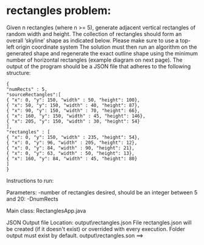 # rectangles problem:
Given n rectangles (where n >= 5), generate adjacent vertical rectangles of random width and
height. The collection of rectangles should form an overall ‘skyline’ shape as indicated below.
Please make sure to use a top-left origin coordinate system
The solution must then run an algorithm on the generated shape and regenerate the exact outline
shape using the minimum number of horizontal rectangles (example diagram on next page). The
output of the program should be a JSON file that adheres to the following structure:
```
{
"numRects" : 5,
"sourceRectangles":[
{ "x": 0, "y": 150, "width" : 50, "height": 100},
{ "x": 50, "y": 150, "width" : 40, "height": 87},
{ "x": 90, "y": 150, "width" : 70, "height": 66},
{ "x": 160, "y": 150, "width" : 45, "height": 146},
{ "x": 205, "y": 150, "width" : 30, "height": 54}
],
"rectangles" : [
{ "x": 0, "y": 150, "width" : 235, "height": 54},
{ "x": 0, "y": 96, "width" : 205, "height": 12},
{ "x": 0, "y": 84, "width" : 90, "height": 21},
{ "x": 0, "y": 63, "width" : 50, "height": 13},
{ "x": 160, "y": 84, "width" : 45, "height": 80}
]
}
```
Instructions to run:

 Parameters:
 -number of rectangles desired, should be an integer between 5 and 20: -DnumRects
 
 Main class:
 RectanglesApp.java 
 
 JSON Output file Location: output\rectangles.json
 File rectangles.json will be created (if it doesn't exist) or overrided with every execution.
 Folder output must exist by default.
 output\rectangles.son ==> 
 
 
 
 
